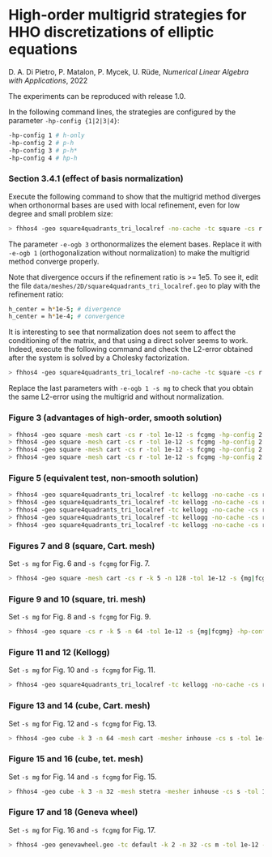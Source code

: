 # High-order multigrid strategies for HHO discretizations of elliptic equations
D. A. Di Pietro, P. Matalon, P. Mycek, U. Rüde, *Numerical Linear Algebra with Applications*, 2022


The experiments can be reproduced with release 1.0.

In the following command lines, the strategies are configured by the parameter ``-hp-config {1|2|3|4}``:
```bash
-hp-config 1 # h-only
-hp-config 2 # p-h
-hp-config 3 # p-h*
-hp-config 4 # hp-h
```
### Section 3.4.1 (effect of basis normalization)
Execute the following command to show that the multigrid method diverges when orthonormal bases are used with local refinement, even for low degree and small problem size:
```bash
> fhhos4 -geo square4quadrants_tri_localref -no-cache -tc square -cs r -k 1 -n 32 -e-ogb 3
```
The parameter ``-e-ogb 3`` orthonormalizes the element bases. Replace it with ``-e-ogb 1`` (orthogonalization without normalization) to make the multigrid method converge properly.

Note that divergence occurs if the refinement ratio is >= 1e5. To see it, edit the file ``data/meshes/2D/square4quadrants_tri_localref.geo`` to play with the refinement ratio:
```bash
h_center = h*1e-5; # divergence
h_center = h*1e-4; # convergence
```

It is interesting to see that normalization does not seem to affect the conditioning of the matrix, and that using a direct solver seems to work. Indeed, execute the following command and check the L2-error obtained after the system is solved by a Cholesky factorization.
```bash
> fhhos4 -geo square4quadrants_tri_localref -no-cache -tc square -cs r -k 1 -n 256 -e-ogb 3 -s ch
```
Replace the last parameters with ``-e-ogb 1 -s mg`` to check that you obtain the same L2-error using the multigrid and without normalization.

### Figure 3 (advantages of high-order, smooth solution)
```bash
> fhhos4 -geo square -mesh cart -cs r -tol 1e-12 -s fcgmg -hp-config 2 -k 2 -n 1024
> fhhos4 -geo square -mesh cart -cs r -tol 1e-12 -s fcgmg -hp-config 2 -k 3 -n 512
> fhhos4 -geo square -mesh cart -cs r -tol 1e-12 -s fcgmg -hp-config 2 -k 4 -n 256
> fhhos4 -geo square -mesh cart -cs r -tol 1e-12 -s fcgmg -hp-config 2 -k 5 -n 128
```
### Figure 5 (equivalent test, non-smooth solution)
```bash
> fhhos4 -geo square4quadrants_tri_localref -tc kellogg -no-cache -cs r -s fcgmg -hp-config 1 -e-ogb 0 -f-ogb 0 -e-basis monomials -f-basis monomials -tol 1e-3 -k 1 -n 256
> fhhos4 -geo square4quadrants_tri_localref -tc kellogg -no-cache -cs r -s fcgmg -hp-config 1 -e-ogb 0 -f-ogb 0 -e-basis monomials -f-basis monomials -tol 1e-3 -k 2 -n 128
> fhhos4 -geo square4quadrants_tri_localref -tc kellogg -no-cache -cs r -s fcgmg -hp-config 1 -e-ogb 0 -f-ogb 0 -e-basis monomials -f-basis monomials -tol 1e-3 -k 3 -n 64 
> fhhos4 -geo square4quadrants_tri_localref -tc kellogg -no-cache -cs r -s fcgmg -hp-config 1 -e-ogb 0 -f-ogb 0 -e-basis monomials -f-basis monomials -tol 1e-3 -k 4 -n 64 
> fhhos4 -geo square4quadrants_tri_localref -tc kellogg -no-cache -cs r -s fcgmg -hp-config 1 -e-ogb 0 -f-ogb 0 -e-basis monomials -f-basis monomials -tol 1e-3 -k 5 -n 32 
```
### Figures 7 and 8 (square, Cart. mesh)
Set ``-s mg`` for Fig. 6 and ``-s fcgmg`` for Fig. 7.
```bash
> fhhos4 -geo square -mesh cart -cs r -k 5 -n 128 -tol 1e-12 -s {mg|fcgmg} -hp-config {1|2|3|4}
```
### Figure 9 and 10 (square, tri. mesh)
Set ``-s mg`` for Fig. 8 and ``-s fcgmg`` for Fig. 9.
```bash
> fhhos4 -geo square -cs r -k 5 -n 64 -tol 1e-12 -s {mg|fcgmg} -hp-config {1|2|3|4}
```
### Figure 11 and 12 (Kellogg)
Set ``-s mg`` for Fig. 10 and ``-s fcgmg`` for Fig. 11.
```bash
> fhhos4 -geo square4quadrants_tri_localref -tc kellogg -no-cache -cs r -k 5 -n 256 -tol 1e-12 -s {mg|fcgmg} -hp-config {1|2|3|4}
```
### Figure 13 and 14 (cube, Cart. mesh)
Set ``-s mg`` for Fig. 12 and ``-s fcgmg`` for Fig. 13.
```bash
> fhhos4 -geo cube -k 3 -n 64 -mesh cart -mesher inhouse -cs s -tol 1e-12 -s {mg|fcgmg} -hp-config {1|2|3|4}
```
### Figure 15 and 16 (cube, tet. mesh)
Set ``-s mg`` for Fig. 14 and ``-s fcgmg`` for Fig. 15.
```bash
> fhhos4 -geo cube -k 3 -n 32 -mesh stetra -mesher inhouse -cs s -tol 1e-12 -s {mg|fcgmg} -hp-config {1|2|3|4}
```
### Figure 17 and 18 (Geneva wheel)
Set ``-s mg`` for Fig. 16 and ``-s fcgmg`` for Fig. 17.
```bash
> fhhos4 -geo genevawheel.geo -tc default -k 2 -n 32 -cs m -tol 1e-12 -s {mg|fcgmg} -hp-config {1|2|3|4}
```

